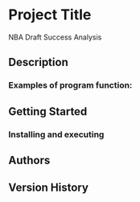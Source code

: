 # Project Title

NBA Draft Success Analysis

## Description



### Examples of program function:



## Getting Started


### Installing and executing



## Authors



## Version History



